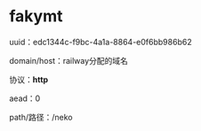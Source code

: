 # fakymt



uuid：edc1344c-f9bc-4a1a-8864-e0f6bb986b62

domain/host：railway分配的域名

协议：**http**

aead：0

path/路径：/neko
